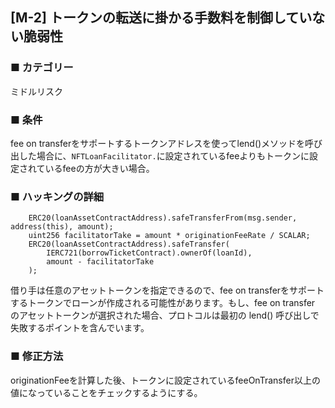 ## [M-2] トークンの転送に掛かる手数料を制御していない脆弱性

### ■ カテゴリー

ミドルリスク

### ■ 条件

fee on transferをサポートするトークンアドレスを使ってlend()メソッドを呼び出した場合に、`NFTLoanFacilitator.`に設定されているfeeよりもトークンに設定されているfeeの方が大きい場合。

### ■ ハッキングの詳細

```sol
    ERC20(loanAssetContractAddress).safeTransferFrom(msg.sender, address(this), amount);
    uint256 facilitatorTake = amount * originationFeeRate / SCALAR;
    ERC20(loanAssetContractAddress).safeTransfer(
        IERC721(borrowTicketContract).ownerOf(loanId),
        amount - facilitatorTake
    );
```

借り手は任意のアセットトークンを指定できるので、fee on transferをサポートするトークンでローンが作成される可能性があります。もし、fee on transfer のアセットトークンが選択された場合、プロトコルは最初の lend() 呼び出しで失敗するポイントを含んでいます。

### ■ 修正方法

originationFeeを計算した後、トークンに設定されているfeeOnTransfer以上の値になっていることをチェックするようにする。